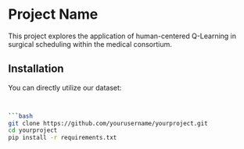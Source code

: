 # Project Name

This project explores the application of human-centered Q-Learning in surgical scheduling within the medical consortium.

## Installation

You can directly utilize our dataset:
```bash

 
```bash
git clone https://github.com/yourusername/yourproject.git
cd yourproject
pip install -r requirements.txt